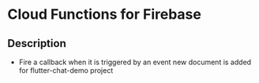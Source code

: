 # Cloud Functions for Firebase

## Description
* Fire a callback when it is triggered by an event new document is added for flutter-chat-demo project